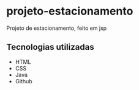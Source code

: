 # projeto-estacionamento

Projeto de estacionamento, feito em jsp 

## Tecnologias utilizadas

- HTML
- CSS
- Java
- Github
